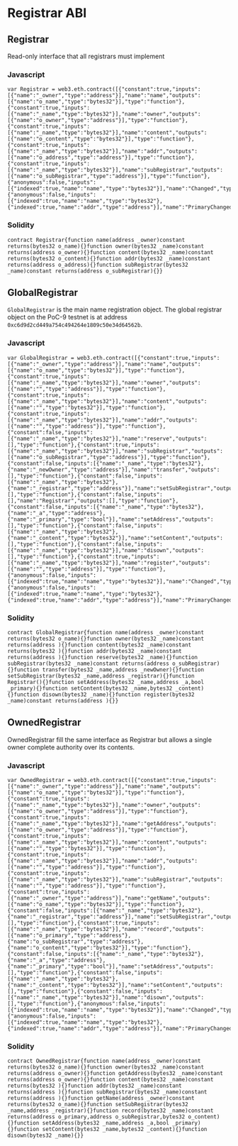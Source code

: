 # Registrar ABI

## Registrar

Read-only interface that all registrars must implement

### Javascript

    var Registrar = web3.eth.contract([{"constant":true,"inputs":[{"name":"_owner","type":"address"}],"name":"name","outputs":[{"name":"o_name","type":"bytes32"}],"type":"function"},{"constant":true,"inputs":[{"name":"_name","type":"bytes32"}],"name":"owner","outputs":[{"name":"o_owner","type":"address"}],"type":"function"},{"constant":true,"inputs":[{"name":"_name","type":"bytes32"}],"name":"content","outputs":[{"name":"o_content","type":"bytes32"}],"type":"function"},{"constant":true,"inputs":[{"name":"_name","type":"bytes32"}],"name":"addr","outputs":[{"name":"o_address","type":"address"}],"type":"function"},{"constant":true,"inputs":[{"name":"_name","type":"bytes32"}],"name":"subRegistrar","outputs":[{"name":"o_subRegistrar","type":"address"}],"type":"function"},{"anonymous":false,"inputs":[{"indexed":true,"name":"name","type":"bytes32"}],"name":"Changed","type":"event"},{"anonymous":false,"inputs":[{"indexed":true,"name":"name","type":"bytes32"},{"indexed":true,"name":"addr","type":"address"}],"name":"PrimaryChanged","type":"event"}]);

### Solidity

    contract Registrar{function name(address _owner)constant returns(bytes32 o_name){}function owner(bytes32 _name)constant returns(address o_owner){}function content(bytes32 _name)constant returns(bytes32 o_content){}function addr(bytes32 _name)constant returns(address o_address){}function subRegistrar(bytes32 _name)constant returns(address o_subRegistrar){}}

## GlobalRegistrar

`GlobalRegistrar` is the main name registration object. The global registrar object on the PoC-9 testnet is at address `0xc6d9d2cd449a754c494264e1809c50e34d64562b`.

### Javascript

    var GlobalRegistrar = web3.eth.contract([{"constant":true,"inputs":[{"name":"_owner","type":"address"}],"name":"name","outputs":[{"name":"o_name","type":"bytes32"}],"type":"function"},{"constant":true,"inputs":[{"name":"_name","type":"bytes32"}],"name":"owner","outputs":[{"name":"","type":"address"}],"type":"function"},{"constant":true,"inputs":[{"name":"_name","type":"bytes32"}],"name":"content","outputs":[{"name":"","type":"bytes32"}],"type":"function"},{"constant":true,"inputs":[{"name":"_name","type":"bytes32"}],"name":"addr","outputs":[{"name":"","type":"address"}],"type":"function"},{"constant":false,"inputs":[{"name":"_name","type":"bytes32"}],"name":"reserve","outputs":[],"type":"function"},{"constant":true,"inputs":[{"name":"_name","type":"bytes32"}],"name":"subRegistrar","outputs":[{"name":"o_subRegistrar","type":"address"}],"type":"function"},{"constant":false,"inputs":[{"name":"_name","type":"bytes32"},{"name":"_newOwner","type":"address"}],"name":"transfer","outputs":[],"type":"function"},{"constant":false,"inputs":[{"name":"_name","type":"bytes32"},{"name":"_registrar","type":"address"}],"name":"setSubRegistrar","outputs":[],"type":"function"},{"constant":false,"inputs":[],"name":"Registrar","outputs":[],"type":"function"},{"constant":false,"inputs":[{"name":"_name","type":"bytes32"},{"name":"_a","type":"address"},{"name":"_primary","type":"bool"}],"name":"setAddress","outputs":[],"type":"function"},{"constant":false,"inputs":[{"name":"_name","type":"bytes32"},{"name":"_content","type":"bytes32"}],"name":"setContent","outputs":[],"type":"function"},{"constant":false,"inputs":[{"name":"_name","type":"bytes32"}],"name":"disown","outputs":[],"type":"function"},{"constant":true,"inputs":[{"name":"_name","type":"bytes32"}],"name":"register","outputs":[{"name":"","type":"address"}],"type":"function"},{"anonymous":false,"inputs":[{"indexed":true,"name":"name","type":"bytes32"}],"name":"Changed","type":"event"},{"anonymous":false,"inputs":[{"indexed":true,"name":"name","type":"bytes32"},{"indexed":true,"name":"addr","type":"address"}],"name":"PrimaryChanged","type":"event"}]);

### Solidity

    contract GlobalRegistrar{function name(address _owner)constant returns(bytes32 o_name){}function owner(bytes32 _name)constant returns(address ){}function content(bytes32 _name)constant returns(bytes32 ){}function addr(bytes32 _name)constant returns(address ){}function reserve(bytes32 _name){}function subRegistrar(bytes32 _name)constant returns(address o_subRegistrar){}function transfer(bytes32 _name,address _newOwner){}function setSubRegistrar(bytes32 _name,address _registrar){}function Registrar(){}function setAddress(bytes32 _name,address _a,bool _primary){}function setContent(bytes32 _name,bytes32 _content){}function disown(bytes32 _name){}function register(bytes32 _name)constant returns(address ){}}

## OwnedRegistrar

OwnedRegistrar fill the same interface as Registrar but allows a single owner complete authority over its contents.

### Javascript

    var OwnedRegistrar = web3.eth.contract([{"constant":true,"inputs":[{"name":"_owner","type":"address"}],"name":"name","outputs":[{"name":"o_name","type":"bytes32"}],"type":"function"},{"constant":true,"inputs":[{"name":"_name","type":"bytes32"}],"name":"owner","outputs":[{"name":"o_owner","type":"address"}],"type":"function"},{"constant":true,"inputs":[{"name":"_name","type":"bytes32"}],"name":"getAddress","outputs":[{"name":"o_owner","type":"address"}],"type":"function"},{"constant":true,"inputs":[{"name":"_name","type":"bytes32"}],"name":"content","outputs":[{"name":"","type":"bytes32"}],"type":"function"},{"constant":true,"inputs":[{"name":"_name","type":"bytes32"}],"name":"addr","outputs":[{"name":"","type":"address"}],"type":"function"},{"constant":true,"inputs":[{"name":"_name","type":"bytes32"}],"name":"subRegistrar","outputs":[{"name":"","type":"address"}],"type":"function"},{"constant":true,"inputs":[{"name":"_owner","type":"address"}],"name":"getName","outputs":[{"name":"o_name","type":"bytes32"}],"type":"function"},{"constant":false,"inputs":[{"name":"_name","type":"bytes32"},{"name":"_registrar","type":"address"}],"name":"setSubRegistrar","outputs":[],"type":"function"},{"constant":true,"inputs":[{"name":"_name","type":"bytes32"}],"name":"record","outputs":[{"name":"o_primary","type":"address"},{"name":"o_subRegistrar","type":"address"},{"name":"o_content","type":"bytes32"}],"type":"function"},{"constant":false,"inputs":[{"name":"_name","type":"bytes32"},{"name":"_a","type":"address"},{"name":"_primary","type":"bool"}],"name":"setAddress","outputs":[],"type":"function"},{"constant":false,"inputs":[{"name":"_name","type":"bytes32"},{"name":"_content","type":"bytes32"}],"name":"setContent","outputs":[],"type":"function"},{"constant":false,"inputs":[{"name":"_name","type":"bytes32"}],"name":"disown","outputs":[],"type":"function"},{"anonymous":false,"inputs":[{"indexed":true,"name":"name","type":"bytes32"}],"name":"Changed","type":"event"},{"anonymous":false,"inputs":[{"indexed":true,"name":"name","type":"bytes32"},{"indexed":true,"name":"addr","type":"address"}],"name":"PrimaryChanged","type":"event"}]);

### Solidity

    contract OwnedRegistrar{function name(address _owner)constant returns(bytes32 o_name){}function owner(bytes32 _name)constant returns(address o_owner){}function getAddress(bytes32 _name)constant returns(address o_owner){}function content(bytes32 _name)constant returns(bytes32 ){}function addr(bytes32 _name)constant returns(address ){}function subRegistrar(bytes32 _name)constant returns(address ){}function getName(address _owner)constant returns(bytes32 o_name){}function setSubRegistrar(bytes32 _name,address _registrar){}function record(bytes32 _name)constant returns(address o_primary,address o_subRegistrar,bytes32 o_content){}function setAddress(bytes32 _name,address _a,bool _primary){}function setContent(bytes32 _name,bytes32 _content){}function disown(bytes32 _name){}}
